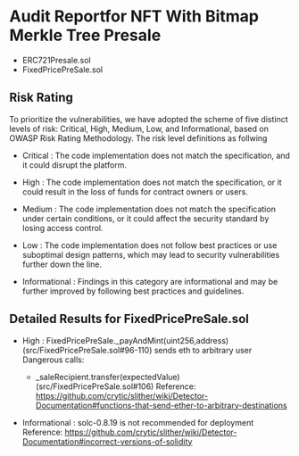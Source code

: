 # Audit Reportfor NFT With Bitmap Merkle Tree Presale

-  ERC721Presale.sol
-  FixedPricePreSale.sol

## Risk Rating

To prioritize the vulnerabilities, we have adopted the scheme of five distinct levels of risk: Critical, High, Medium, Low, and Informational, based on OWASP Risk Rating Methodology. The risk level definitions as follwing

- Critical : The code implementation does not match the specification, and it could disrupt the platform.

- High : The code implementation does not match the specification, or it could result in the loss of funds for contract owners or users.

- Medium : The code implementation does not match the specification under certain conditions, or it could affect the security standard by losing access control.

- Low : The code implementation does not follow best practices or use suboptimal design patterns, which may lead to security vulnerabilities further down the line.

- Informational : Findings in this category are informational and may be further improved by following best practices and guidelines.

## Detailed Results for FixedPricePreSale.sol


-  High : FixedPricePreSale._payAndMint(uint256,address) (src/FixedPricePreSale.sol#96-110) sends eth to arbitrary user
	Dangerous calls:
	- _saleRecipient.transfer(expectedValue) (src/FixedPricePreSale.sol#106)
Reference: https://github.com/crytic/slither/wiki/Detector-Documentation#functions-that-send-ether-to-arbitrary-destinations

- Informational : solc-0.8.19 is not recommended for deployment
Reference: https://github.com/crytic/slither/wiki/Detector-Documentation#incorrect-versions-of-solidity